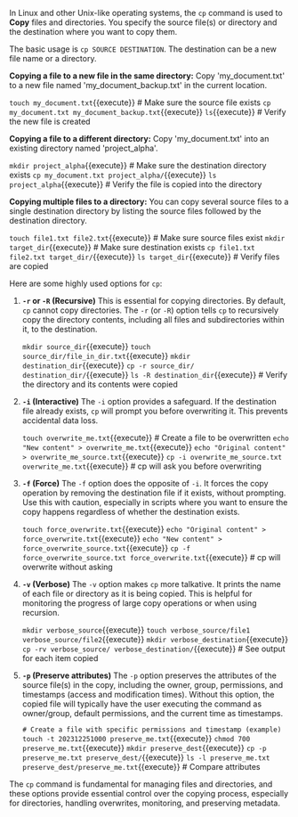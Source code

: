 In Linux and other Unix-like operating systems, the `cp` command is used to **Copy** files and directories. You specify the source file(s) or directory and the destination where you want to copy them.

The basic usage is `cp SOURCE DESTINATION`. The destination can be a new file name or a directory.

**Copying a file to a new file in the same directory:**
Copy 'my_document.txt' to a new file named 'my_document_backup.txt' in the current location.

`touch my_document.txt`{{execute}} # Make sure the source file exists
`cp my_document.txt my_document_backup.txt`{{execute}}
`ls`{{execute}} # Verify the new file is created

**Copying a file to a different directory:**
Copy 'my_document.txt' into an existing directory named 'project_alpha'.

`mkdir project_alpha`{{execute}} # Make sure the destination directory exists
`cp my_document.txt project_alpha/`{{execute}}
`ls project_alpha`{{execute}} # Verify the file is copied into the directory

**Copying multiple files to a directory:**
You can copy several source files to a single destination directory by listing the source files followed by the destination directory.

`touch file1.txt file2.txt`{{execute}} # Make sure source files exist
`mkdir target_dir`{{execute}} # Make sure destination exists
`cp file1.txt file2.txt target_dir/`{{execute}}
`ls target_dir`{{execute}} # Verify files are copied

Here are some highly used options for `cp`:

1.  **`-r` or `-R` (Recursive)**
    This is essential for copying directories. By default, `cp` cannot copy directories. The `-r` (or `-R`) option tells `cp` to recursively copy the directory contents, including all files and subdirectories within it, to the destination.

    `mkdir source_dir`{{execute}}
    `touch source_dir/file_in_dir.txt`{{execute}}
    `mkdir destination_dir`{{execute}}
    `cp -r source_dir/ destination_dir/`{{execute}}
    `ls -R destination_dir`{{execute}} # Verify the directory and its contents were copied

2.  **`-i` (Interactive)**
    The `-i` option provides a safeguard. If the destination file already exists, `cp` will prompt you before overwriting it. This prevents accidental data loss.

    `touch overwrite_me.txt`{{execute}} # Create a file to be overwritten
    `echo "New content" > overwrite_me.txt`{{execute}}
    `echo "Original content" > overwrite_me_source.txt`{{execute}}
    `cp -i overwrite_me_source.txt overwrite_me.txt`{{execute}} # cp will ask you before overwriting

3.  **`-f` (Force)**
    The `-f` option does the opposite of `-i`. It forces the copy operation by removing the destination file if it exists, without prompting. Use this with caution, especially in scripts where you want to ensure the copy happens regardless of whether the destination exists.

    `touch force_overwrite.txt`{{execute}}
    `echo "Original content" > force_overwrite.txt`{{execute}}
    `echo "New content" > force_overwrite_source.txt`{{execute}}
    `cp -f force_overwrite_source.txt force_overwrite.txt`{{execute}} # cp will overwrite without asking

4.  **`-v` (Verbose)**
    The `-v` option makes `cp` more talkative. It prints the name of each file or directory as it is being copied. This is helpful for monitoring the progress of large copy operations or when using recursion.

    `mkdir verbose_source`{{execute}}
    `touch verbose_source/file1 verbose_source/file2`{{execute}}
    `mkdir verbose_destination`{{execute}}
    `cp -rv verbose_source/ verbose_destination/`{{execute}} # See output for each item copied

5.  **`-p` (Preserve attributes)**
    The `-p` option preserves the attributes of the source file(s) in the copy, including the owner, group, permissions, and timestamps (access and modification times). Without this option, the copied file will typically have the user executing the command as owner/group, default permissions, and the current time as timestamps.

    `# Create a file with specific permissions and timestamp (example)`
    `touch -t 202312251000 preserve_me.txt`{{execute}}
    `chmod 700 preserve_me.txt`{{execute}}
    `mkdir preserve_dest`{{execute}}
    `cp -p preserve_me.txt preserve_dest/`{{execute}}
    `ls -l preserve_me.txt preserve_dest/preserve_me.txt`{{execute}} # Compare attributes

The `cp` command is fundamental for managing files and directories, and these options provide essential control over the copying process, especially for directories, handling overwrites, monitoring, and preserving metadata.
